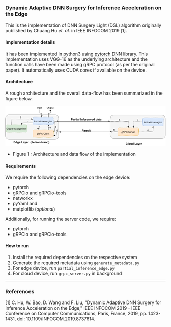 ### Dynamic Adaptive DNN Surgery for Inference Acceleration on the Edge

This is the implementation of DNN Surgery Light (DSL) algorithm originally published by Chuang Hu _et. al._ in  IEEE INFOCOM 2019 [1]. 

#### Implementation details

It has been implemented in python3 using [pytorch](pytorch.org) DNN library. This implementation uses VGG-16 as the underlying architecture and the function calls have been made using gRPC protocol (as per the original paper). It automatically uses CUDA cores if available on the device.

#### Architecture
A rough architecture and the overall data-flow has been summarized in the figure below.

![architecture](images/1.png)
* Figure 1 : Architecture and data flow of the implementation

#### Requirements
We require the following dependencies on the edge device:
* pytorch
* gRPCio and gRPCio-tools
* networkx
* pyYaml and
* matplotlib (_optional_)

Additionally, for running the server code, we require:
* pytorch
* gRPCio and gRPCio-tools

#### How to run
1. Install the  required dependencies on the respective system
2. Generate the required metadata using `generate_metadata.py` 
3. For edge device, run `partial_inference_edge.py`
4. For cloud device, run `grpc_server.py` in background

---
### References

[1] C. Hu, W. Bao, D. Wang and F. Liu, "Dynamic Adaptive DNN Surgery for Inference Acceleration on the Edge," IEEE INFOCOM 2019 - IEEE Conference on Computer Communications, Paris, France, 2019, pp. 1423-1431, doi: 10.1109/INFOCOM.2019.8737614.